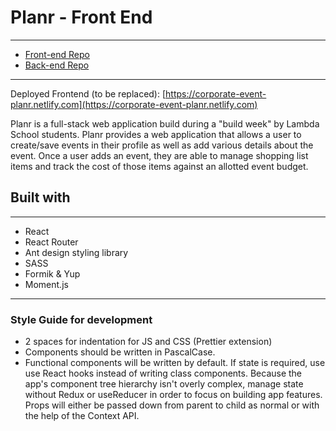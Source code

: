 # Planr - Front End

---

- [Front-end Repo]()
- [Back-end Repo]()

---

Deployed Frontend (to be replaced): [https://corporate-event-planr.netlify.com](https://corporate-event-planr.netlify.com)

Planr is a full-stack web application build during a "build week" by Lambda School students. Planr provides a web application that allows a user to create/save events in their profile as well as add various details about the event. Once a user adds an event, they are able to manage shopping list items and track the cost of those items against an allotted event budget.

## Built with

---

- React
- React Router
- Ant design styling library
- SASS
- Formik & Yup
- Moment.js

---

### Style Guide for development

- 2 spaces for indentation for JS and CSS (Prettier extension)
- Components should be written in PascalCase.
- Functional components will be written by default. If state is required, use use React hooks instead of writing class components. Because the app's component tree hierarchy isn't overly complex, manage state without Redux or useReducer in order to focus on building app features. Props will either be passed down from parent to child as normal or with the help of the Context API.
